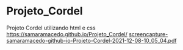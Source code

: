 # Projeto_Cordel
Projeto Cordel utilizando html e css
 https://samaramacedo.github.io/Projeto_Cordel/
[screencapture-samaramacedo-github-io-Projeto-Cordel-2021-12-08-10_05_04.pdf](https://github.com/SamaraMacedo/Projeto_Cordel/files/7676302/screencapture-samaramacedo-github-io-Projeto-Cordel-2021-12-08-10_05_04.pdf)
